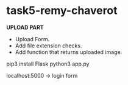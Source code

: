 # task5-remy-chaverot

<b>UPLOAD PART</b>

- Upload Form.
- Add file extension checks.
- Add function that returns uploaded image.

pip3 install Flask
python3 app.py

localhost:5000 -> login form
